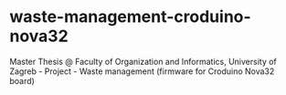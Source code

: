 # waste-management-croduino-nova32
Master Thesis @ Faculty of Organization and Informatics, University of Zagreb - Project - Waste management (firmware for Croduino Nova32 board)
